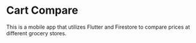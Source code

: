 # Cart Compare

This is a mobile app that utilizes Flutter and Firestore to compare prices at different grocery stores.
